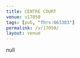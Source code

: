 ```yaml
---
title: CENTRE COURT
venue: v17050
tags: [pub, "fhrs:663383"]
permalink: /v/17050/
layout: venue
---
```

null